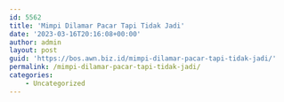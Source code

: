 ```yaml
---
id: 5562
title: 'Mimpi Dilamar Pacar Tapi Tidak Jadi'
date: '2023-03-16T20:16:08+00:00'
author: admin
layout: post
guid: 'https://bos.awn.biz.id/mimpi-dilamar-pacar-tapi-tidak-jadi/'
permalink: /mimpi-dilamar-pacar-tapi-tidak-jadi/
categories:
    - Uncategorized
---
```



